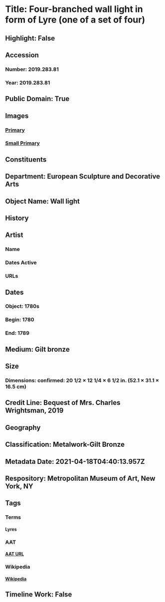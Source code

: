 # Title: Four-branched wall light in form of Lyre (one of a set of four)
## Highlight: False
## Accession
### Number: 2019.283.81
### Year: 2019.283.81
## Public Domain: True
## Images
### [Primary](https://images.metmuseum.org/CRDImages/es/original/DP-20708-031.jpg)
### [Small Primary](https://images.metmuseum.org/CRDImages/es/web-large/DP-20708-031.jpg)
## Constituents
## Department: European Sculpture and Decorative Arts
## Object Name: Wall light
## History
## Artist
### Name
### Dates Active
### URLs
## Dates
### Object: 1780s
### Begin: 1780
### End: 1789
## Medium: Gilt bronze
## Size
### Dimensions: confirmed: 20 1/2 × 12 1/4 × 6 1/2 in. (52.1 × 31.1 × 16.5 cm)
## Credit Line: Bequest of Mrs. Charles Wrightsman, 2019
## Geography
## Classification: Metalwork-Gilt Bronze
## Metadata Date: 2021-04-18T04:40:13.957Z
## Respository: Metropolitan Museum of Art, New York, NY
## Tags
### Terms
#### Lyres
### AAT
#### [AAT URL](http://vocab.getty.edu/page/aat/300042114)
### Wikipedia
#### [Wikipedia]()
## Timeline Work: False
